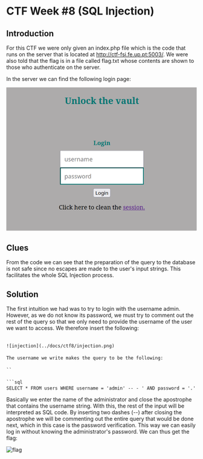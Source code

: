 # CTF Week #8 (SQL Injection)
## Introduction
For this CTF we were only given an index.php file which is the code that runs on the server that is located at http://ctf-fsi.fe.up.pt:5003/. We were also told that the flag is in a file called flag.txt whose contents are shown to those who authenticate on the server.

In the server we can find the following login page:

![login](../docs/ctf8/login-page.png)

## Clues
 From the code we can see that the preparation of the query to the database is not safe since no escapes are made to the user's input strings. This facilitates the whole SQL Injection process.

## Solution
The first intuition we had was to try to login with the username admin. However, as we do not know its password, we must try to comment out the rest of the query so that we only need to provide the username of the user we want to access. We therefore insert the following:

```

![injection](../docs/ctf8/injection.png)

The username we write makes the query to be the following:

``

```sql
SELECT * FROM users WHERE username = 'admin' -- - ' AND password = '.'
``````


Basically we enter the name of the administrator and close the apostrophe that contains the username string. With this, the rest of the input will be interpreted as SQL code. By inserting two dashes (--) after closing the apostrophe we will be commenting out the entire query that would be done next, which in this case is the password verification. This way we can easily log in without knowing the administrator's password. We can thus get the flag:

![flag](../docs/ctf8/flag.png)


